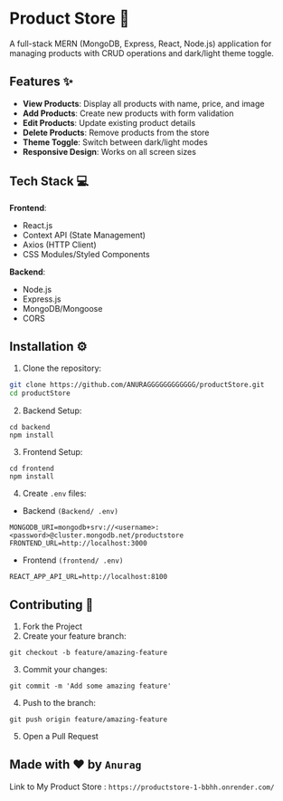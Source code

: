 # Product Store 🛒

A full-stack MERN (MongoDB, Express, React, Node.js) application for managing products with CRUD operations and dark/light theme toggle.

## Features ✨
- **View Products**: Display all products with name, price, and image
- **Add Products**: Create new products with form validation
- **Edit Products**: Update existing product details
- **Delete Products**: Remove products from the store
- **Theme Toggle**: Switch between dark/light modes
- **Responsive Design**: Works on all screen sizes

## Tech Stack 💻
**Frontend**:
- React.js
- Context API (State Management)
- Axios (HTTP Client)
- CSS Modules/Styled Components

**Backend**:
- Node.js
- Express.js
- MongoDB/Mongoose
- CORS

## Installation ⚙️
1. Clone the repository:
```bash
git clone https://github.com/ANURAGGGGGGGGGGGG/productStore.git
cd productStore 
```

2. Backend Setup:
```
cd backend
npm install
```

3. Frontend Setup:
```
cd frontend
npm install
```

4. Create ```.env```  files:
- Backend ```(Backend/ .env)```
```
MONGODB_URI=mongodb+srv://<username>:<password>@cluster.mongodb.net/productstore
FRONTEND_URL=http://localhost:3000
```
- Frontend ```(frontend/ .env)```
```
REACT_APP_API_URL=http://localhost:8100
```

## Contributing 🤝
1. Fork the Project
2. Create your feature branch:
```
git checkout -b feature/amazing-feature
```
3. Commit your changes:
```
git commit -m 'Add some amazing feature'
```
4. Push to the branch:
```
git push origin feature/amazing-feature
```
5. Open a Pull Request

## Made with ❤️ by ```Anurag```
Link to My Product Store : ```https://productstore-1-bbhh.onrender.com/```